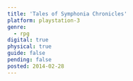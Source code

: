 ```yaml
---
title: 'Tales of Symphonia Chronicles'
platform: playstation-3
genre:
  - rpg
digital: true
physical: true
guide: false
pending: false
posted: 2014-02-28
---
```

